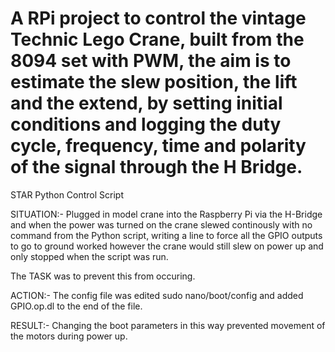 
# A RPi project to control the vintage Technic Lego Crane, built from the 8094 set with PWM, the aim is to estimate the slew position, the lift and the extend, by setting initial conditions and logging the duty cycle, frequency, time and polarity of the signal through the H Bridge.  

STAR Python Control Script

SITUATION:- Plugged in model crane into the Raspberry Pi via the H-Bridge and when the power was turned on the crane slewed continously with no command from the Python script, writing a line to force all the GPIO outputs to go to ground worked however the crane would still slew on power up and only stopped when the script was run.

The TASK was to prevent this from occuring.

ACTION:- The config file was edited sudo nano/boot/config and added GPIO.op.dl to the end of the file.

RESULT:- Changing the boot parameters in this way prevented movement of the motors during power up.
